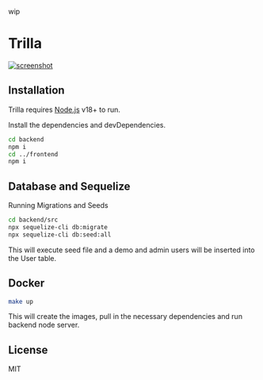 wip
# Trilla
[![screenshot](https://github.com/taxbit/trilla/blob/master/images/screen.png?raw=true)]()

## Installation

Trilla requires [Node.js](https://nodejs.org/) v18+ to run.

Install the dependencies and devDependencies.

```sh
cd backend
npm i
cd ../frontend
npm i
```

## Database and Sequelize

Running Migrations and Seeds
```sh
cd backend/src
npx sequelize-cli db:migrate
npx sequelize-cli db:seed:all
```
This will execute seed file and a demo and admin users will be inserted into the User table.

## Docker
```sh
make up
```
This will create the images, pull in the necessary dependencies and run backend node server.

## License
MIT